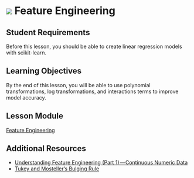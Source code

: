 # ![](https://ga-dash.s3.amazonaws.com/production/assets/logo-9f88ae6c9c3871690e33280fcf557f33.png) Feature Engineering

## Student Requirements

Before this lesson, you should be able to create linear regression models with scikit-learn.

## Learning Objectives

By the end of this lesson, you will be able to use polynomial transformations, log transformations, and interactions terms to improve model accuracy.

## Lesson Module

[Feature Engineering](./modules/feature_engineering.ipynb)

## Additional Resources

- [Understanding Feature Engineering (Part 1) — Continuous Numeric Data](https://towardsdatascience.com/understanding-feature-engineering-part-1-continuous-numeric-data-da4e47099a7b)
- [Tukey and Mosteller’s Bulging Rule](https://freakonometrics.hypotheses.org/14967)
